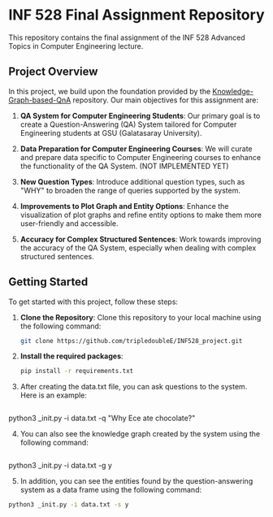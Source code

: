 # INF 528 Final Assignment Repository

This repository contains the final assignment of the INF 528 Advanced Topics in Computer Engineering lecture.

## Project Overview

In this project, we build upon the foundation provided by the [Knowledge-Graph-based-QnA](https://github.com/vibhavnirmal/Knowledge-Graph-based-QnA) repository. Our main objectives for this assignment are:

1. **QA System for Computer Engineering Students**: Our primary goal is to create a Question-Answering (QA) System tailored for Computer Engineering students at GSU (Galatasaray University). 

2. **Data Preparation for Computer Engineering Courses**: We will curate and prepare data specific to Computer Engineering courses to enhance the functionality of the QA System. (NOT IMPLEMENTED YET)

3. **New Question Types**: Introduce additional question types, such as "WHY" to broaden the range of queries supported by the system.

4. **Improvements to Plot Graph and Entity Options**: Enhance the visualization of plot graphs and refine entity options to make them more user-friendly and accessible.

5. **Accuracy for Complex Structured Sentences**: Work towards improving the accuracy of the QA System, especially when dealing with complex structured sentences.

## Getting Started

To get started with this project, follow these steps:

1. **Clone the Repository**: Clone this repository to your local machine using the following command:

   ```bash
   git clone https://github.com/tripledoubleE/INF528_project.git

2. **Install the required packages**:
   
   ```bash
   pip install -r requirements.txt
4. After creating the data.txt file, you can ask questions to the system. Here is an example:
   ```bash
  python3 _init.py -i data.txt -q  "Why Ece ate chocolate?"
  
4. You can also see the knowledge graph created by the system using the following command:
   ```bash
  python3 _init.py -i data.txt -g y
  
5. In addition, you can see the entities found by the question-answering system as a data frame using the following command:
  ```bash
  python3 _init.py -i data.txt -s y
   



